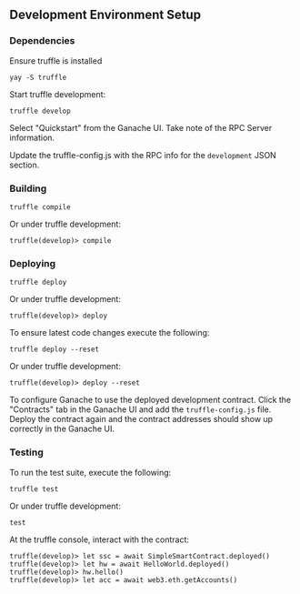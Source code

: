 ## Development Environment Setup

### Dependencies

Ensure truffle is installed

    yay -S truffle

Start truffle development:

    truffle develop

Select "Quickstart" from the Ganache UI. Take note of the RPC Server information.

Update the truffle-config.js with the RPC info for the `development` JSON section.

### Building

    truffle compile

Or under truffle development:

    truffle(develop)> compile

### Deploying

    truffle deploy

Or under truffle development:

    truffle(develop)> deploy

To ensure latest code changes execute the following:

    truffle deploy --reset

Or under truffle development:

    truffle(develop)> deploy --reset

To configure Ganache to use the deployed development contract. Click the "Contracts" tab in the Ganache UI and add the `truffle-config.js` file. Deploy the contract again and the contract addresses should show up correctly in the Ganache UI.

### Testing

To run the test suite, execute the following:

    truffle test

Or under truffle development:

    test

At the truffle console, interact with the contract:

    truffle(develop)> let ssc = await SimpleSmartContract.deployed()
    truffle(develop)> let hw = await HelloWorld.deployed()
    truffle(develop)> hw.hello()
    truffle(develop)> let acc = await web3.eth.getAccounts()
